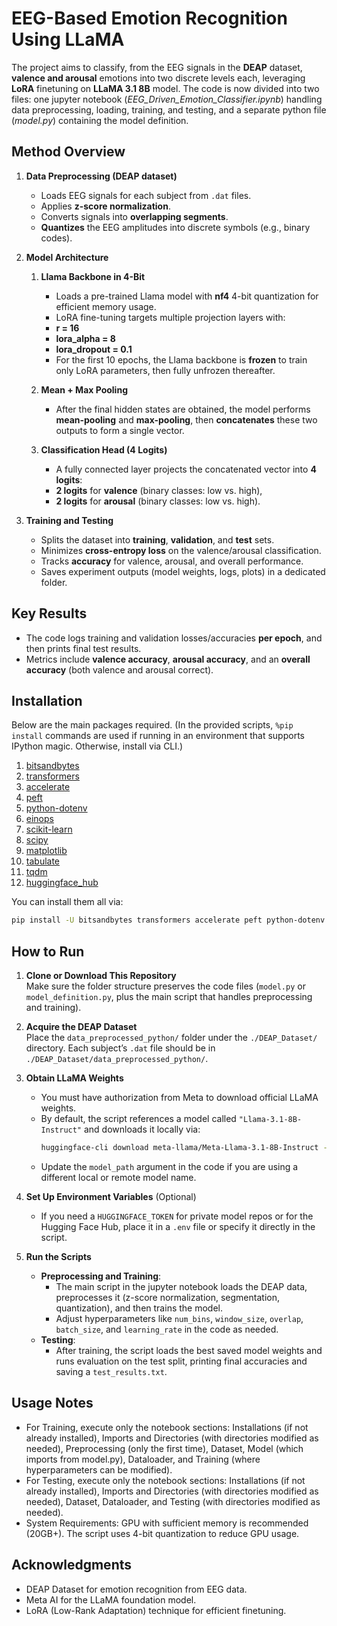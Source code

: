 # EEG-Based Emotion Recognition Using LLaMA

The project aims to classify, from the EEG signals in the **DEAP** dataset, **valence and arousal** emotions into two discrete levels each, leveraging **LoRA** finetuning on **LLaMA 3.1 8B** model. The code is now divided into two files: one jupyter notebook (*EEG_Driven_Emotion_Classifier.ipynb*) handling data preprocessing, loading, training, and testing, and a separate python file (*model.py*) containing the model definition.

## Method Overview

1. **Data Preprocessing (DEAP dataset)**
   - Loads EEG signals for each subject from `.dat` files.
   - Applies **z-score normalization**.
   - Converts signals into **overlapping segments**.
   - **Quantizes** the EEG amplitudes into discrete symbols (e.g., binary codes).

2. **Model Architecture**
   1. **Llama Backbone in 4-Bit**  
      - Loads a pre-trained Llama model with **nf4** 4-bit quantization for efficient memory usage.  
      - LoRA fine-tuning targets multiple projection layers with:
      - **r = 16**  
      - **lora_alpha = 8**  
      - **lora_dropout = 0.1**  
      - For the first 10 epochs, the Llama backbone is **frozen** to train only LoRA parameters, then fully unfrozen thereafter.

   2. **Mean + Max Pooling**  
      - After the final hidden states are obtained, the model performs **mean-pooling** and **max-pooling**, then **concatenates** these two outputs to form a single vector.

   3. **Classification Head (4 Logits)**  
      - A fully connected layer projects the concatenated vector into **4 logits**:
      - **2 logits** for **valence** (binary classes: low vs. high),  
      - **2 logits** for **arousal** (binary classes: low vs. high).  

3. **Training and Testing**
   - Splits the dataset into **training**, **validation**, and **test** sets.
   - Minimizes **cross-entropy loss** on the valence/arousal classification.
   - Tracks **accuracy** for valence, arousal, and overall performance.
   - Saves experiment outputs (model weights, logs, plots) in a dedicated folder.

## Key Results

- The code logs training and validation losses/accuracies **per epoch**, and then prints final test results.
- Metrics include **valence accuracy**, **arousal accuracy**, and an **overall accuracy** (both valence and arousal correct).

## Installation

Below are the main packages required. (In the provided scripts, `%pip install` commands are used if running in an environment that supports IPython magic. Otherwise, install via CLI.)

1. [bitsandbytes](https://pypi.org/project/bitsandbytes/)  
2. [transformers](https://pypi.org/project/transformers/)  
3. [accelerate](https://pypi.org/project/accelerate/)  
4. [peft](https://pypi.org/project/peft/)  
5. [python-dotenv](https://pypi.org/project/python-dotenv/)  
6. [einops](https://pypi.org/project/einops/)  
7. [scikit-learn](https://pypi.org/project/scikit-learn/)  
8. [scipy](https://pypi.org/project/scipy/)  
9. [matplotlib](https://pypi.org/project/matplotlib/)  
10. [tabulate](https://pypi.org/project/tabulate/)  
11. [tqdm](https://pypi.org/project/tqdm/)  
12. [huggingface_hub](https://pypi.org/project/huggingface-hub/)

You can install them all via:

```bash
pip install -U bitsandbytes transformers accelerate peft python-dotenv einops scikit-learn scipy matplotlib tabulate tqdm huggingface_hub
```

## How to Run

1. **Clone or Download This Repository**  
   Make sure the folder structure preserves the code files (`model.py` or `model_definition.py`, plus the main script that handles preprocessing and training).

2. **Acquire the DEAP Dataset**  
   Place the `data_preprocessed_python/` folder under the `./DEAP_Dataset/` directory. Each subject’s `.dat` file should be in `./DEAP_Dataset/data_preprocessed_python/`.

3. **Obtain LLaMA Weights**  
   - You must have authorization from Meta to download official LLaMA weights.
   - By default, the script references a model called `"Llama-3.1-8B-Instruct"` and downloads it locally via:
     ```bash
     huggingface-cli download meta-llama/Meta-Llama-3.1-8B-Instruct --local-dir Llama-3.1-8B-Instruct --exclude "original/*"
     ```
   - Update the `model_path` argument in the code if you are using a different local or remote model name.

4. **Set Up Environment Variables** (Optional)  
   - If you need a `HUGGINGFACE_TOKEN` for private model repos or for the Hugging Face Hub, place it in a `.env` file or specify it directly in the script.

5. **Run the Scripts**  
   - **Preprocessing and Training**: 
     - The main script in the jupyter notebook loads the DEAP data, preprocesses it (z-score normalization, segmentation, quantization), and then trains the model.   
     - Adjust hyperparameters like `num_bins`, `window_size`, `overlap`, `batch_size`, and `learning_rate` in the code as needed.
   - **Testing**:  
     - After training, the script loads the best saved model weights and runs evaluation on the test split, printing final accuracies and saving a `test_results.txt`.

## Usage Notes

- For Training, execute only the notebook sections: Installations (if not already installed), Imports and Directories (with directories modified as needed), Preprocessing (only the first time), Dataset, Model (which imports from model.py), Dataloader, and Training (where hyperparameters can be modified).
- For Testing, execute only the notebook sections: Installations (if not already installed), Imports and Directories (with directories modified as needed), Dataset, Dataloader, and Testing (with directories modified as needed).
- System Requirements: GPU with sufficient memory is recommended (20GB+). The script uses 4-bit quantization to reduce GPU usage.

## Acknowledgments

- DEAP Dataset for emotion recognition from EEG data.
- Meta AI for the LLaMA foundation model.
- LoRA (Low-Rank Adaptation) technique for efficient finetuning.